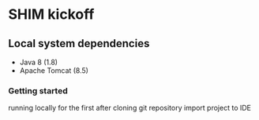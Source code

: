 # SHIM kickoff

## Local system dependencies

- Java 8 (1.8)
- Apache Tomcat (8.5)

### Getting started

running locally for the first after cloning git repository import project to IDE 
